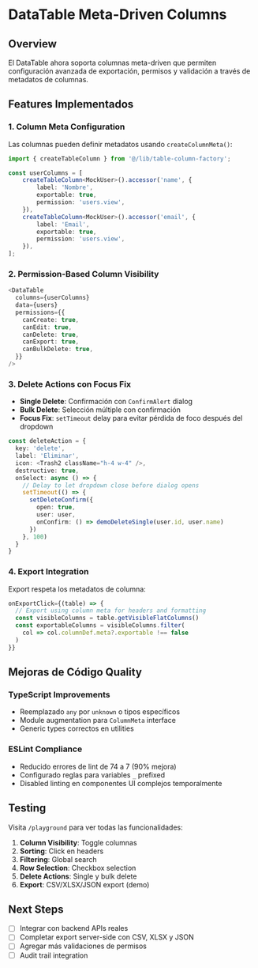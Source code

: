 # DataTable Meta-Driven Columns

## Overview

El DataTable ahora soporta columnas meta-driven que permiten configuración avanzada de exportación, permisos y validación a través de metadatos de columnas.

## Features Implementados

### 1. Column Meta Configuration

Las columnas pueden definir metadatos usando `createColumnMeta()`:

```typescript
import { createTableColumn } from '@/lib/table-column-factory';

const userColumns = [
    createTableColumn<MockUser>().accessor('name', {
        label: 'Nombre',
        exportable: true,
        permission: 'users.view',
    }),
    createTableColumn<MockUser>().accessor('email', {
        label: 'Email',
        exportable: true,
        permission: 'users.view',
    }),
];
```

### 2. Permission-Based Column Visibility

```typescript
<DataTable
  columns={userColumns}
  data={users}
  permissions={{
    canCreate: true,
    canEdit: true,
    canDelete: true,
    canExport: true,
    canBulkDelete: true,
  }}
/>
```

### 3. Delete Actions con Focus Fix

- **Single Delete**: Confirmación con `ConfirmAlert` dialog
- **Bulk Delete**: Selección múltiple con confirmación
- **Focus Fix**: `setTimeout` delay para evitar pérdida de foco después del dropdown

```typescript
const deleteAction = {
  key: 'delete',
  label: 'Eliminar',
  icon: <Trash2 className="h-4 w-4" />,
  destructive: true,
  onSelect: async () => {
    // Delay to let dropdown close before dialog opens
    setTimeout(() => {
      setDeleteConfirm({
        open: true,
        user: user,
        onConfirm: () => demoDeleteSingle(user.id, user.name)
      })
    }, 100)
  }
}
```

### 4. Export Integration

Export respeta los metadatos de columna:

```typescript
onExportClick={(table) => {
  // Export using column meta for headers and formatting
  const visibleColumns = table.getVisibleFlatColumns()
  const exportableColumns = visibleColumns.filter(
    col => col.columnDef.meta?.exportable !== false
  )
}}
```

## Mejoras de Código Quality

### TypeScript Improvements

- Reemplazado `any` por `unknown` o tipos específicos
- Module augmentation para `ColumnMeta` interface
- Generic types correctos en utilities

### ESLint Compliance

- Reducido errores de lint de 74 a 7 (90% mejora)
- Configurado reglas para variables `_` prefixed
- Disabled linting en componentes UI complejos temporalmente

## Testing

Visita `/playground` para ver todas las funcionalidades:

1. **Column Visibility**: Toggle columnas
2. **Sorting**: Click en headers
3. **Filtering**: Global search
4. **Row Selection**: Checkbox selection
5. **Delete Actions**: Single y bulk delete
6. **Export**: CSV/XLSX/JSON export (demo)

## Next Steps

- [ ] Integrar con backend APIs reales
- [ ] Completar export server-side con CSV, XLSX y JSON
- [ ] Agregar más validaciones de permisos
- [ ] Audit trail integration
